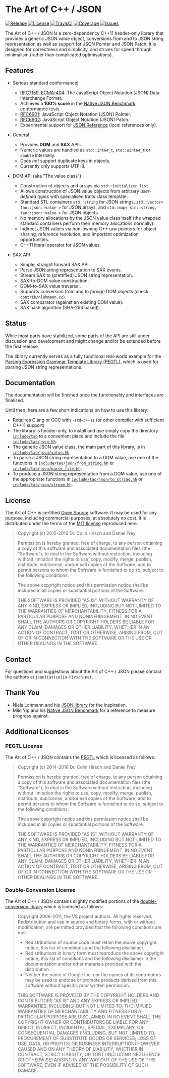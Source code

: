 # The Art of C++ / JSON

[![Release](https://img.shields.io/github/release/taocpp/json.svg)](https://github.com/taocpp/json/releases/latest)
[![License](https://img.shields.io/github/license/taocpp/json.svg)](#license)
[![TravisCI](https://travis-ci.org/taocpp/json.svg)](https://travis-ci.org/taocpp/json)
[![Coverage](https://img.shields.io/coveralls/taocpp/json.svg)](https://coveralls.io/github/taocpp/json)
[![Issues](https://img.shields.io/github/issues/taocpp/json.svg)](https://github.com/taocpp/json/issues)

The Art of C++ / JSON is a zero-dependency C++11 header-only library that provides a generic JSON value object, conversions from and to JSON string representation as well as support for JSON Pointer and JSON Patch. It is designed for correctness and simplicity, and strives for speed through minimalism (rather than complicated optimisations).

## Features

* Serious standard conformance!

  * [RFC7159], [ECMA-404]: The JavaScript Object Notation (JSON) Data Interchange Format.
  * Achieves a **100% score** in the [Native JSON Benchmark](https://github.com/miloyip/nativejson-benchmark) conformance tests.
  * [RFC6901]: JavaScript Object Notation (JSON) Pointer.
  * [RFC6902]: JavaScript Object Notation (JSON) Patch.
  * Experimental support for [JSON Reference](https://tools.ietf.org/html/draft-pbryan-zyp-json-ref-03) (local references only).

* General

  * Provides **DOM** and **SAX** APIs.
  * Numeric values are handled as `std::int64_t`, `std::uint64_t` or `double` internally.
  * Does *not* support duplicate keys in objects.
  * Currently only supports UTF-8.

* DOM API (aka "The value class")

  * Construction of objects and arrays via `std::initializer_list`.
  * Allows construction of JSON value objects from arbitrary *user-defined types* with specialised traits class template.
  * Standard STL containers `std::string` for JSON strings, `std::vector< tao::json::value >` for JSON arrays, and `std::map< std::string, tao::json::value >` for JSON objects.
  * No memory allocations by the JSON value class itself (the wrapped standard containers perform their memory allocations normally).
  * Indirect JSON values via non-owning C++ raw pointers for object sharing, reference resolution, and important optimization opportunities.
  * C++11 literal operator for JSON values.

* SAX API

  * Simple, straight forward SAX API.
  * Parse JSON string representation to SAX events.
  * Stream SAX to (prettified) JSON string representation.
  * SAX-to-DOM value construction.
  * DOM-to-SAX value traversal.
  * Supports conversion from and to *foreign* DOM objects (check [`contrib/nlohmann.cc`](contrib/nlohmann.cc)).
  * SAX comparator (against an existing DOM value).
  * SAX hash algorithm (SHA-256 based).

## Status

While most parts have stabilized, some parts of the API are still under discussion and development and might change and/or be extended before the first release.

The library currently serves as a fully functional real-world example for the [Parsing Expression Grammar Template Library (PEGTL)](https://github.com/ColinH/PEGTL), which is used for parsing JSON string representations.

## Documentation

The documentation will be finished once the functionality and interfaces are finalised.

Until then, here are a few short indications on how to use this library:

* Requires Clang or GCC with `-std=c++11` (or other compiler with sufficient C++11 support).
* The library is header-only, to install and use simply copy the directory [`include/tao`](include/tao) to a convenient place and include the file [`include/tao/json.hh`](include/tao/json.hh).
* The generic JSON value class, the main part of this library, is in [`include/tao/json/value.hh`](include/tao/json/value.hh).
* To parse a JSON string representation to a DOM value, use one of the functions in [`include/tao/json/from_string.hh`](include/tao/json/from_string.hh) or [`include/tao/json/parse_file.hh`](include/tao/json/parse_file.hh).
* To produce a JSON string representation from a DOM value, use one of the appropriate functions in [`include/tao/json/to_string.hh`](include/tao/json/to_string.hh) or [`include/tao/json/stream.hh`](include/tao/json/stream.hh).

## License

The Art of C++ is certified [Open Source](http://www.opensource.org/docs/definition.html) software. It may be used for any purpose, including commercial purposes, at absolutely no cost. It is distributed under the terms of the [MIT license](http://www.opensource.org/licenses/mit-license.html) reproduced here.

> Copyright (c) 2015-2016 Dr. Colin Hirsch and Daniel Frey
>
> Permission is hereby granted, free of charge, to any person obtaining a copy of this software and associated documentation files (the "Software"), to deal in the Software without restriction, including without limitation the rights to use, copy, modify, merge, publish, distribute, sublicense, and/or sell copies of the Software, and to permit persons to whom the Software is furnished to do so, subject to the following conditions:
>
> The above copyright notice and this permission notice shall be included in all copies or substantial portions of the Software.
>
> THE SOFTWARE IS PROVIDED "AS IS", WITHOUT WARRANTY OF ANY KIND, EXPRESS OR IMPLIED, INCLUDING BUT NOT LIMITED TO THE WARRANTIES OF MERCHANTABILITY, FITNESS FOR A PARTICULAR PURPOSE AND NONINFRINGEMENT. IN NO EVENT SHALL THE AUTHORS OR COPYRIGHT HOLDERS BE LIABLE FOR ANY CLAIM, DAMAGES OR OTHER LIABILITY, WHETHER IN AN ACTION OF CONTRACT, TORT OR OTHERWISE, ARISING FROM, OUT OF OR IN CONNECTION WITH THE SOFTWARE OR THE USE OR OTHER DEALINGS IN THE SOFTWARE.

## Contact

For questions and suggestions about the Art of C++ / JSON please contact the authors at `jsonl(at)colin-hirsch.net`.

## Thank You

* Niels Lohmann and his [JSON library](https://github.com/nlohmann/json) for the inspiration.
* Milo Yip and his [Native JSON Benchmark](https://github.com/miloyip/nativejson-benchmark) for a reference to measure progress against.

## Additional Licenses

### PEGTL License

The Art of C++ / JSON contains the [PEGTL](https://github.com/ColinH/PEGTL) which is licensed as follows:

> Copyright (c) 2014-2016 Dr. Colin Hirsch and Daniel Frey
>
> Permission is hereby granted, free of charge, to any person obtaining a copy of this software and associated documentation files (the "Software"), to deal in the Software without restriction, including without limitation the rights to use, copy, modify, merge, publish, distribute, sublicense, and/or sell copies of the Software, and to permit persons to whom the Software is furnished to do so, subject to the following conditions:
>
> The above copyright notice and this permission notice shall be included in all copies or substantial portions of the Software.
>
> THE SOFTWARE IS PROVIDED "AS IS", WITHOUT WARRANTY OF ANY KIND, EXPRESS OR IMPLIED, INCLUDING BUT NOT LIMITED TO THE WARRANTIES OF MERCHANTABILITY, FITNESS FOR A PARTICULAR PURPOSE AND NONINFRINGEMENT. IN NO EVENT SHALL THE AUTHORS OR COPYRIGHT HOLDERS BE LIABLE FOR ANY CLAIM, DAMAGES OR OTHER LIABILITY, WHETHER IN AN ACTION OF CONTRACT, TORT OR OTHERWISE, ARISING FROM, OUT OF OR IN CONNECTION WITH THE SOFTWARE OR THE USE OR OTHER DEALINGS IN THE SOFTWARE.

### Double-Conversion License

The Art of C++ / JSON contains slightly modified portions of the [double-conversion library](https://github.com/google/double-conversion) which is licensed as follows:

> Copyright 2006-2011, the V8 project authors. All rights reserved. Redistribution and use in source and binary forms, with or without modification, are permitted provided that the following conditions are met:
>
> * Redistributions of source code must retain the above copyright notice, this list of conditions and the following disclaimer.
> * Redistributions in binary form must reproduce the above copyright notice, this list of conditions and the following disclaimer in the documentation and/or other materials provided with the distribution.
> * Neither the name of Google Inc. nor the names of its contributors may be used to endorse or promote products derived from this software without specific prior written permission.
>
> THIS SOFTWARE IS PROVIDED BY THE COPYRIGHT HOLDERS AND CONTRIBUTORS "AS IS" AND ANY EXPRESS OR IMPLIED WARRANTIES, INCLUDING, BUT NOT LIMITED TO, THE IMPLIED WARRANTIES OF MERCHANTABILITY AND FITNESS FOR A PARTICULAR PURPOSE ARE DISCLAIMED. IN NO EVENT SHALL THE COPYRIGHT OWNER OR CONTRIBUTORS BE LIABLE FOR ANY DIRECT, INDIRECT, INCIDENTAL, SPECIAL, EXEMPLARY, OR CONSEQUENTIAL DAMAGES (INCLUDING, BUT NOT LIMITED TO, PROCUREMENT OF SUBSTITUTE GOODS OR SERVICES; LOSS OF USE, DATA, OR PROFITS; OR BUSINESS INTERRUPTION) HOWEVER CAUSED AND ON ANY THEORY OF LIABILITY, WHETHER IN CONTRACT, STRICT LIABILITY, OR TORT (INCLUDING NEGLIGENCE OR OTHERWISE) ARISING IN ANY WAY OUT OF THE USE OF THIS SOFTWARE, EVEN IF ADVISED OF THE POSSIBILITY OF SUCH DAMAGE.

[RFC7159]: https://tools.ietf.org/html/rfc7159
[ECMA-404]: http://www.ecma-international.org/publications/standards/Ecma-404.htm
[RFC6901]: https://tools.ietf.org/html/rfc6901
[RFC6902]: https://tools.ietf.org/html/rfc6902
